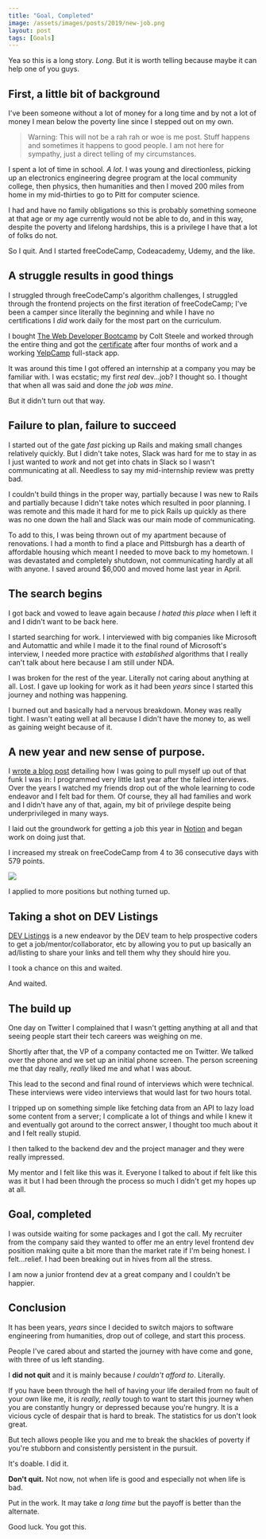 ```yaml
---
title: "Goal, Completed"
image: /assets/images/posts/2019/new-job.png
layout: post
tags: [Goals]
---
```


Yea so this is a long story. _Long_. But it is worth telling because maybe it can help one of you guys.

## First, a little bit of background

I've been someone without a lot of money for a long time and by not a lot of money I mean below the poverty line since I stepped out on my own.

> Warning: This will not be a rah rah or woe is me post. Stuff happens and sometimes it happens to good people. I am not here for sympathy, just a direct telling of my circumstances.

I spent a lot of time in school. _A lot_. I was young and directionless, picking up an electronics engineering degree program at the local community college, then physics, then humanities and then I moved 200 miles from home in my mid-thirties to go to Pitt for computer science.

I had and have no family obligations so this is probably something someone at that age or my age currently would not be able to do, and in this way, despite the poverty and lifelong hardships, this is a privilege I have that a lot of folks do not.

So I quit. And I started freeCodeCamp, Codeacademy, Udemy, and the like.

## A struggle results in good things

I struggled through freeCodeCamp's algorithm challenges, I struggled through the frontend projects on the first iteration of freeCodeCamp; I've been a camper since literally the beginning and while I have no certifications I _did_ work daily for the most part on the curriculum.

I bought [The Web Developer Bootcamp](https://www.udemy.com/the-web-developer-bootcamp/)  by Colt Steele and worked through the entire thing and got the [certificate](https://drive.google.com/file/d/17og0eh-nNLoVtx15pRXu0aB4tCsoy5Pl/view?usp=sharing) after four months of work and a working [YelpCamp](https://yelpcamp96.herokuapp.com/)  full-stack app.

It was around this time I got offered an internship at a company you may be familiar with. I was ecstatic; my first _real_ dev...job? I thought so. I thought that when all was said and done _the job was mine_.

But it didn't turn out that way.

## Failure to plan, failure to succeed

I started out of the gate _fast_ picking up Rails and making small changes relatively quickly. But I didn't take notes, Slack was hard for me to stay in as I just wanted to _work_ and not get into chats in Slack so I wasn't communicating at all. Needless to say my mid-internship review was pretty bad.

I couldn't build things in the proper way, partially because I was new to Rails and partially because I didn't take notes which resulted in poor planning. I was remote and this made it hard for me to pick Rails up quickly as there was no one down the hall and Slack was our main mode of communicating.

To add to this, I was being thrown out of my apartment because of renovations. I had a month to find a place and Pittsburgh has a dearth of affordable housing which meant I needed to move back to my hometown. I was devastated and completely shutdown, not communicating hardly at all with anyone. I saved around $6,000 and moved home last year in April.

## The search begins

I got back and vowed to leave again because _I hated this place_ when I left it and I didn't want to be back here.

I started searching for work. I interviewed with big companies like Microsoft and Automattic and while I made it to the final round of Microsoft's interview, I needed more practice with _established_ algorithms that I really can't talk about here because I am still under NDA.

I was broken for the rest of the year. Literally not caring about anything at all. Lost. I gave up looking for work as it had been _years_ since I started this journey and nothing was happening.

I burned out and basically had a nervous breakdown. Money was really tight. I wasn't eating well at all because I didn't have the money to, as well as gaining weight because of it.

## A new year and new sense of purpose.

I [wrote a blog post](https://tiffanywhite.dev/end-of-year-goals/) detailing how I was going to pull myself up out of that funk I was in: I programmed very little last year after the failed interviews. Over the years I watched my friends drop out of the whole learning to code endeavor and I felt bad for them. Of course, they all had families and work and I didn't have any of that, again, my bit of privilege despite being underprivileged in many ways.

I laid out the groundwork for getting a job this year in [Notion](https://www.notion.so) and began work on doing just that.

I increased my streak on freeCodeCamp from 4 to 36 consecutive days with 579 points.

![](/assets/images/posts/2019/2.png)

I applied to more positions but nothing turned up.

## Taking a shot on DEV Listings

[DEV Listings](https://dev.to/listings) is a new endeavor by the DEV team to help prospective coders to get a job/mentor/collaborator, etc by allowing you to put up basically an ad/listing to share your links and tell them why they should hire you.

I took a chance on this and waited.

And waited.

## The build up

One day on Twitter I complained that I wasn't getting anything at all and that seeing people start their tech careers was weighing on me.

Shortly after that, the VP of a company contacted me on Twitter. We talked over the phone and we set up an initial phone screen. The person screening me that day really, _really_ liked me and what I was about.

This lead to the second and final round of interviews which were technical. These interviews were video interviews that would last for two hours total.

I tripped up on something simple like fetching data from an API to lazy load some content from a server; I complicate a lot of things and while I knew it and eventually got around to the correct answer, I thought too much about it and I felt really stupid.

I then talked to the backend dev and the project manager and they were really impressed.

My mentor and I felt like this was it. Everyone I talked to about if felt like this was it but I had been through the process so much I didn't get my hopes up at all.

## Goal, completed

I was outside waiting for some packages and I got the call. My recruiter from the company said they wanted to offer me an entry level frontend dev position making quite a bit more than the market rate if I'm being honest. I felt...relief. I had been breaking out in hives from all the stress.

I am now a junior frontend dev at a great company and I couldn't be happier.

## Conclusion

It has been years, _years_ since I decided to switch majors to software engineering from humanities, drop out of college, and start this process.

People I've cared about and started the journey with have come and gone, with three of us left standing.

I **did not quit** and it is mainly because _I couldn't afford to_. Literally.

If you have been through the hell of having your life derailed from no fault of your own like me, it is _really, really_ tough to want to start this journey when you are constantly hungry or depressed because you're hungry. It is a vicious cycle of despair that is hard to break. The statistics for us don't look great.

But tech allows people like you and me to break the shackles of poverty if you're stubborn and consistently persistent in the pursuit.

It's doable. I did it.

**Don't quit.** Not now, not when life is good and especially not when life is bad.

Put in the work. It may take _a long time_ but the payoff is better than the alternate.

Good luck. You got this.
